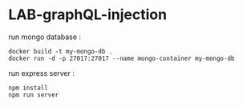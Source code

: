 # LAB-graphQL-injection

run mongo database :
```
docker build -t my-mongo-db .
docker run -d -p 27017:27017 --name mongo-container my-mongo-db
```

run express server : 
```
npm install
npm run server
```
